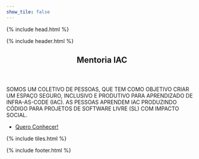 ```yaml
---
show_tile: false
---
```


<!DOCTYPE html>
<!--
  Forty by HTML5 UP
  html5up.net | @ajlkn
  Free for personal and commercial use under the CCA 3.0 license (html5up.net/license)
-->
<html>

{% include head.html %}

<body>
  
{% include header.html %}

<!-- Banner -->
<section id="banner" class="major">
  <div class="inner">
    <header class="major">
      <h1>Mentoria IAC</h1>
    </header>
    <div class="content">
      <p style="text-transform: uppercase;">
        Somos um coletivo de pessoas, que tem como objetivo criar um espaço seguro, inclusivo e produtivo para aprendizado de infra-as-code (IaC). As pessoas aprendem IaC produzindo código para projetos de software livre (SL) com impacto social.
      </p>
      <ul class="actions">
        <li><a href="#one" class="button next scrolly">Quero Conhecer!</a></li>
      </ul>
    </div>
  </div>
</section>
  
  <!-- Main -->
<div id="main">
  {% include tiles.html %} 
</div>

{% include footer.html %}
  
</body>

</html>
  